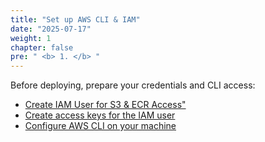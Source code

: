 ```yaml
---
title: "Set up AWS CLI & IAM"
date: "2025-07-17"
weight: 1
chapter: false
pre: " <b> 1. </b> "
---
```


Before deploying, prepare your credentials and CLI access:

- [Create IAM User for S3 & ECR Access"](1-create-iam-user)
- [Create access keys for the IAM user](2-create-access-keys)
- [Configure AWS CLI on your machine](3-configure-aws-cli)

